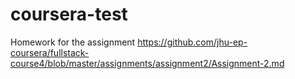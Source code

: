 # coursera-test
Homework for the assignment https://github.com/jhu-ep-coursera/fullstack-course4/blob/master/assignments/assignment2/Assignment-2.md
